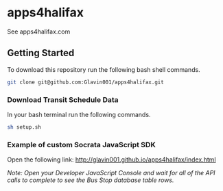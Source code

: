 apps4halifax
============

See apps4halifax.com

## Getting Started
To download this repository run the following bash shell commands.
```bash
git clone git@github.com:Glavin001/apps4halifax.git
```

### Download Transit Schedule Data
In your bash terminal run the following commands.
```bash
sh setup.sh
```

### Example of custom Socrata JavaScript SDK
Open the following link: http://glavin001.github.io/apps4halifax/index.html 

*Note: Open your Developer JavaScript Console and wait for all of the API calls to complete to see the Bus Stop database table rows.*
